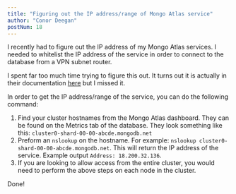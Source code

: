 ```yaml
---
title: "Figuring out the IP address/range of Mongo Atlas service"
author: "Conor Deegan"
postNum: 18
---
```


I recently had to figure out the IP address of my Mongo Atlas services. I needed to whitelist the IP address of the service in order to connect to the database from a VPN subnet router.

I spent far too much time trying to figure this out. It turns out it is actually in their documentation [here](https://www.mongodb.com/docs/atlas/reference/faq/networking/#how-do-i-find-my-atlas-side-hostnames-to-open-up-my-outbound-firewall-) but I missed it.

In order to get the IP address/range of the service, you can do the following command:

1. Find your cluster hostnames from the Mongo Atlas dashboard. They can be found on the Metrics tab of the database. They look something like this: `cluster0-shard-00-00-abcde.mongodb.net`
2. Preform an `nslookup` on the hostname. For example: `nslookup cluster0-shard-00-00-abcde.mongodb.net`. This will return the IP address of the service. Example output `Address: 18.200.32.136`.
3. If you are looking to allow access from the entire cluster, you would need to perform the above steps on each node in the cluster.

Done!
